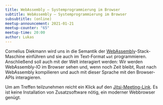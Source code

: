 ```yaml
---
title: WebAssembly — Systemprogrammierung im Browser
subtitle: WebAssembly — Systemprogrammierung im Browser
subsubtitle: (online)
meetup-announcement: 2021-01-21
meetup-counter: "65"
meetup-time: 20:00
author: Lukas
---
```


Cornelius Diekmann wird uns in die Semantik der
[WebAssembly](https://webassembly.org/)-Stack-Maschine einführen und sie auch
im Text-Format `wat` programmieren. Anschließend soll auch mit der Welt
interagiert werden: Wir werden WebAssembly-IO im Browser sehen und,
wenn noch Zeit bleibt, Rust nach WebAssembly kompilieren und auch
mit dieser Sprache mit den Browser-APIs interagieren.

Um am Treffen teilzunehmen reicht ein Klick auf den [Jitsi-Meeting-Link](https://meeting.augsburg.one/eobohpheraiveicaefoe).
Es ist keine Installation von Zusatzsoftware nötig, ein moderner Webbrowser genügt.
